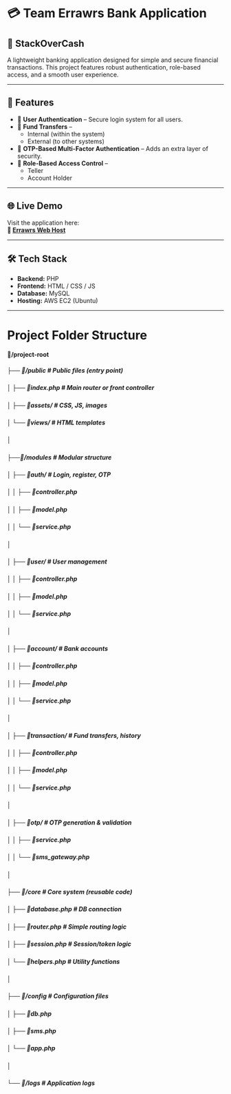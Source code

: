# 💳 Team Errawrs Bank Application  
## 🏦 StackOverCash

A lightweight banking application designed for simple and secure financial transactions. This project features robust authentication, role-based access, and a smooth user experience.

---

## 🚀 Features

- 🔐 **User Authentication** – Secure login system for all users.  
- 🔁 **Fund Transfers** –  
  - Internal (within the system)  
  - External (to other systems)  
- 🔑 **OTP-Based Multi-Factor Authentication** – Adds an extra layer of security.  
- 👥 **Role-Based Access Control** –  
  - Teller  
  - Account Holder

---
## 🌐 Live Demo

Visit the application here:  
**🔗 [Errawrs Web Host](http://54.206.115.2/)**

---

## 🛠️ Tech Stack

- **Backend:** PHP
- **Frontend:** HTML / CSS / JS  
- **Database:** MySQL
- **Hosting:** AWS EC2 (Ubuntu)  

---
# Project Folder Structure

#### 📂/project-root
##### ├── 📂/public              # Public files (entry point)
##### │   ├── 📄index.php        # Main router or front controller
##### │   ├── 📄assets/          # CSS, JS, images
##### │   └── 📄views/           # HTML templates
##### │
##### ├──📂/modules             # Modular structure
##### │   ├── 📂auth/            # Login, register, OTP
##### │   │   ├── 📄controller.php
##### │   │   ├── 📄model.php
##### │   │   └── 📄service.php
##### │
##### │   ├── 📂user/            # User management
##### │   │   ├── 📄controller.php
##### │   │   ├── 📄model.php
##### │   │   └── 📄service.php
##### │
##### │   ├── 📂account/         # Bank accounts
##### │   │   ├── 📄controller.php
##### │   │   ├── 📄model.php
##### │   │   └── 📄service.php
##### │
##### │   ├── 📂transaction/     # Fund transfers, history
##### │   │   ├── 📄controller.php
##### │   │   ├── 📄model.php
##### │   │   └── 📄service.php
##### │
##### │   ├── 📂otp/             # OTP generation & validation
##### │   │   ├── 📄service.php
##### │   │   └── 📄sms_gateway.php
##### │
##### ├── 📂/core                # Core system (reusable code)
##### │   ├── 📄database.php     # DB connection
##### │   ├── 📄router.php       # Simple routing logic
##### │   ├── 📄session.php      # Session/token logic
##### │   └── 📄helpers.php      # Utility functions
##### │
##### ├── 📂/config              # Configuration files
##### │   ├── 📄db.php
##### │   ├── 📄sms.php
##### │   └── 📄app.php
##### │
##### └── 📂/logs                # Application logs
